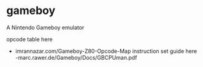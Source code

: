 gameboy
=======

A Nintendo Gameboy emulator

opcode table here
- imrannazar.com/Gameboy-Z80-Opcode-Map
instruction set guide here
-marc.rawer.de/Gameboy/Docs/GBCPUman.pdf

